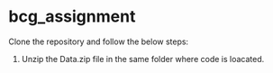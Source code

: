 # bcg_assignment

Clone the repository and follow the below steps:

1. Unzip the Data.zip file in the same folder where code is loacated.
